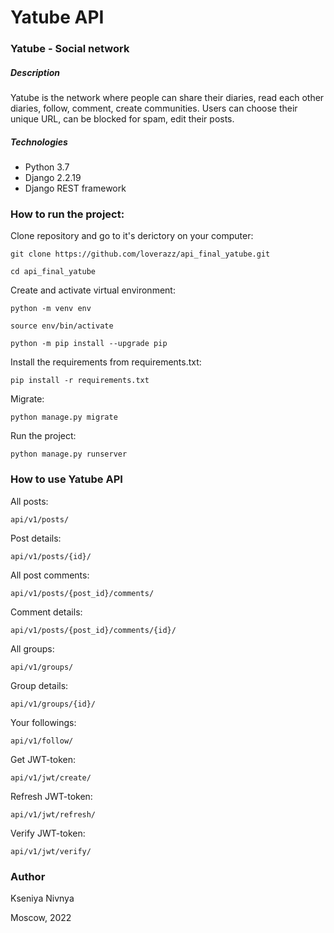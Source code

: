 # Yatube API

### Yatube - Social network

##### Description

Yatube is the network where people can share their diaries, read each other diaries, follow, comment, create communities. Users can choose their unique URL, can be blocked for spam, edit their posts.

##### Technologies

- Python 3.7
- Django 2.2.19
- Django REST framework

### How to run the project:

Clone repository and go to it's derictory on your computer:
```
git clone https://github.com/loverazz/api_final_yatube.git
```
```
cd api_final_yatube
```

Create and activate virtual environment:

```
python -m venv env
```
```
source env/bin/activate
```
```
python -m pip install --upgrade pip
```

Install the requirements from requirements.txt:
```
pip install -r requirements.txt
```

Migrate:
```
python manage.py migrate
```

Run the project:
```
python manage.py runserver
```

### How to use Yatube API

All posts:

`api/v1/posts/`

Post details:

`api/v1/posts/{id}/`

All post comments:

`api/v1/posts/{post_id}/comments/`

Comment details:

`api/v1/posts/{post_id}/comments/{id}/`

All groups:

`api/v1/groups/`

Group details:

`api/v1/groups/{id}/`

Your followings:

`api/v1/follow/`

Get JWT-token:

`api/v1/jwt/create/`

Refresh JWT-token:

`api/v1/jwt/refresh/`

Verify JWT-token:

`api/v1/jwt/verify/`


### Author
Kseniya Nivnya

Moscow, 2022